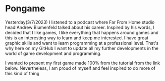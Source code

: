 # Pongame

Yesterday(3/7/2023) I listened to a podcast where Far From Home studio head Andrew Blumenfeld talked about his career. 
Inspired by his words, I decided that I like games, I like everything that happens around games and this is an interesting way to learn and keep me interested. 
I have great graphic skills and want to learn programming at a professional level. 
That's why here on my GitHub I want to update all my further developments in the world of game development and programming.

I wanted to present my first game made 100% from the tutorial from the link below.
Nevertheless, I am proud of myself and feel inspired to do more of this kind of thing

